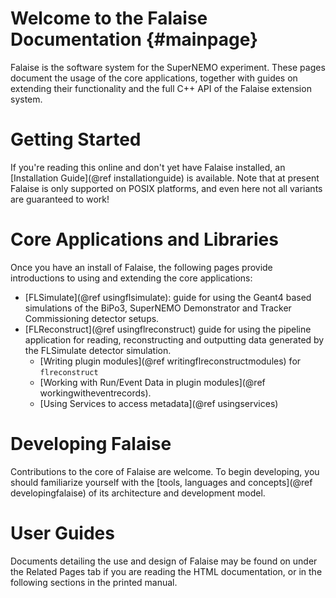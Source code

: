 Welcome to the Falaise Documentation {#mainpage}
====================================
Falaise is the software system for the SuperNEMO experiment. These
pages document the usage of the core applications, together with guides
on extending their functionality and the full C++ API of the Falaise
extension system.

Getting Started
===============
If you're reading this online and don't yet have Falaise installed, an
[Installation Guide](@ref installationguide) is available. Note that
at present Falaise is only supported on POSIX platforms, and even here
not all variants are guaranteed to work!

Core Applications and Libraries
===============================
Once you have an install of Falaise, the following pages provide
introductions to using and extending the core applications:

- [FLSimulate](@ref usingflsimulate): guide for using the Geant4 based simulations of the BiPo3, SuperNEMO Demonstrator and Tracker Commissioning detector setups.
- [FLReconstruct](@ref usingflreconstruct) guide for using the pipeline application for reading, reconstructing and outputting data generated by the FLSimulate detector simulation.
  - [Writing plugin modules](@ref writingflreconstructmodules) for `flreconstruct`
  - [Working with Run/Event Data in plugin modules](@ref workingwitheventrecords).
  - [Using Services to access metadata](@ref usingservices)

Developing Falaise
==================
Contributions to the core of Falaise are welcome. To begin developing,
you should familiarize yourself with the [tools, languages and concepts](@ref developingfalaise) of its architecture and development model.

User Guides
===========
Documents detailing the use and design of Falaise may be found on
under the Related Pages tab if you are reading the HTML documentation,
or in the following sections in the printed manual.


